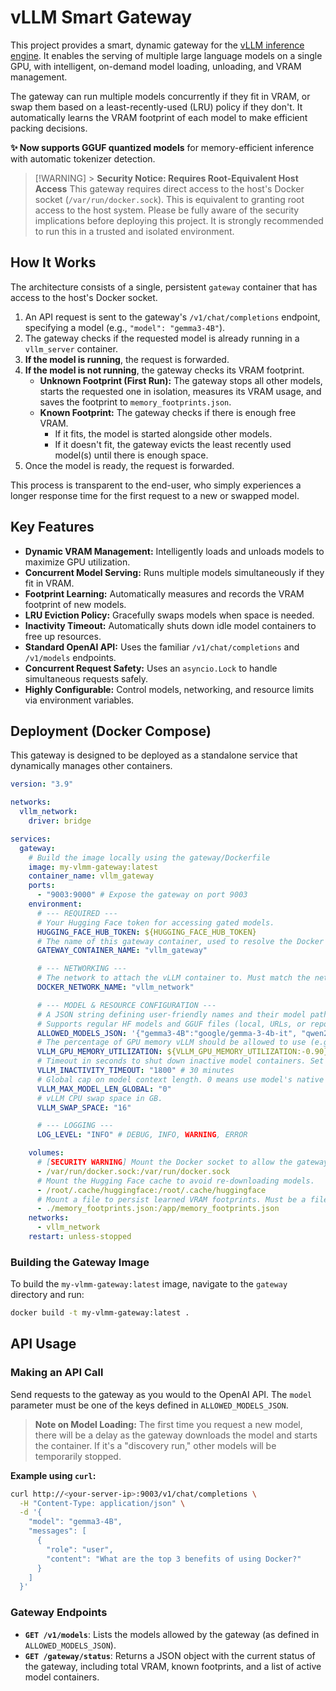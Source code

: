 # vLLM Smart Gateway

This project provides a smart, dynamic gateway for the [vLLM inference engine](https://github.com/vllm-project/vllm). It enables the serving of multiple large language models on a single GPU, with intelligent, on-demand model loading, unloading, and VRAM management.

The gateway can run multiple models concurrently if they fit in VRAM, or swap them based on a least-recently-used (LRU) policy if they don't. It automatically learns the VRAM footprint of each model to make efficient packing decisions.

**✨ Now supports GGUF quantized models** for memory-efficient inference with automatic tokenizer detection.

> [!WARNING] > **Security Notice: Requires Root-Equivalent Host Access**
> This gateway requires direct access to the host's Docker socket (`/var/run/docker.sock`). This is equivalent to granting root access to the host system. Please be fully aware of the security implications before deploying this project. It is strongly recommended to run this in a trusted and isolated environment.

## How It Works

The architecture consists of a single, persistent `gateway` container that has access to the host's Docker socket.

1.  An API request is sent to the gateway's `/v1/chat/completions` endpoint, specifying a model (e.g., `"model": "gemma3-4B"`).
2.  The gateway checks if the requested model is already running in a `vllm_server` container.
3.  **If the model is running**, the request is forwarded.
4.  **If the model is not running**, the gateway checks its VRAM footprint.
    - **Unknown Footprint (First Run):** The gateway stops all other models, starts the requested one in isolation, measures its VRAM usage, and saves the footprint to `memory_footprints.json`.
    - **Known Footprint:** The gateway checks if there is enough free VRAM.
      - If it fits, the model is started alongside other models.
      - If it doesn't fit, the gateway evicts the least recently used model(s) until there is enough space.
5.  Once the model is ready, the request is forwarded.

This process is transparent to the end-user, who simply experiences a longer response time for the first request to a new or swapped model.

## Key Features

- **Dynamic VRAM Management:** Intelligently loads and unloads models to maximize GPU utilization.
- **Concurrent Model Serving:** Runs multiple models simultaneously if they fit in VRAM.
- **Footprint Learning:** Automatically measures and records the VRAM footprint of new models.
- **LRU Eviction Policy:** Gracefully swaps models when space is needed.
- **Inactivity Timeout:** Automatically shuts down idle model containers to free up resources.
- **Standard OpenAI API:** Uses the familiar `/v1/chat/completions` and `/v1/models` endpoints.
- **Concurrent Request Safety:** Uses an `asyncio.Lock` to handle simultaneous requests safely.
- **Highly Configurable:** Control models, networking, and resource limits via environment variables.

## Deployment (Docker Compose)

This gateway is designed to be deployed as a standalone service that dynamically manages other containers.

```yaml
version: "3.9"

networks:
  vllm_network:
    driver: bridge

services:
  gateway:
    # Build the image locally using the gateway/Dockerfile
    image: my-vlmm-gateway:latest
    container_name: vllm_gateway
    ports:
      - "9003:9000" # Expose the gateway on port 9003
    environment:
      # --- REQUIRED ---
      # Your Hugging Face token for accessing gated models.
      HUGGING_FACE_HUB_TOKEN: ${HUGGING_FACE_HUB_TOKEN}
      # The name of this gateway container, used to resolve the Docker network.
      GATEWAY_CONTAINER_NAME: "vllm_gateway"

      # --- NETWORKING ---
      # The network to attach the vLLM container to. Must match the network defined above.
      DOCKER_NETWORK_NAME: "vllm_network"

      # --- MODEL & RESOURCE CONFIGURATION ---
      # A JSON string defining user-friendly names and their model paths.
      # Supports regular HF models and GGUF files (local, URLs, or repo/file.gguf format).
      ALLOWED_MODELS_JSON: '{"gemma3-4B":"google/gemma-3-4b-it", "qwen2.5":"Qwen/Qwen2.5-Coder-7B-Instruct", "tinyllama-gguf":"TheBloke/TinyLlama-1.1B-Chat-v1.0-GGUF/tinyllama-1.1b-chat-v1.0.Q4_K_M.gguf"}'
      # The percentage of GPU memory vLLM should be allowed to use (e.g., "0.90" for 90%).
      VLLM_GPU_MEMORY_UTILIZATION: ${VLLM_GPU_MEMORY_UTILIZATION:-0.90}
      # Timeout in seconds to shut down inactive model containers. Set to 0 to disable.
      VLLM_INACTIVITY_TIMEOUT: "1800" # 30 minutes
      # Global cap on model context length. 0 means use model's native max length.
      VLLM_MAX_MODEL_LEN_GLOBAL: "0"
      # vLLM CPU swap space in GB.
      VLLM_SWAP_SPACE: "16"

      # --- LOGGING ---
      LOG_LEVEL: "INFO" # DEBUG, INFO, WARNING, ERROR

    volumes:
      # [SECURITY WARNING] Mount the Docker socket to allow the gateway to manage containers.
      - /var/run/docker.sock:/var/run/docker.sock
      # Mount the Hugging Face cache to avoid re-downloading models.
      - /root/.cache/huggingface:/root/.cache/huggingface
      # Mount a file to persist learned VRAM footprints. Must be a file, not a directory.
      - ./memory_footprints.json:/app/memory_footprints.json
    networks:
      - vllm_network
    restart: unless-stopped
```

### Building the Gateway Image

To build the `my-vlmm-gateway:latest` image, navigate to the `gateway` directory and run:

```bash
docker build -t my-vlmm-gateway:latest .
```

## API Usage

### Making an API Call

Send requests to the gateway as you would to the OpenAI API. The `model` parameter must be one of the keys defined in `ALLOWED_MODELS_JSON`.

> **Note on Model Loading:** The first time you request a new model, there will be a delay as the gateway downloads the model and starts the container. If it's a "discovery run," other models will be temporarily stopped.

**Example using `curl`:**

```bash
curl http://<your-server-ip>:9003/v1/chat/completions \
  -H "Content-Type: application/json" \
  -d '{
    "model": "gemma3-4B",
    "messages": [
      {
        "role": "user",
        "content": "What are the top 3 benefits of using Docker?"
      }
    ]
  }'
```

### Gateway Endpoints

- **`GET /v1/models`**: Lists the models allowed by the gateway (as defined in `ALLOWED_MODELS_JSON`).
- **`GET /gateway/status`**: Returns a JSON object with the current status of the gateway, including total VRAM, known footprints, and a list of active model containers.

